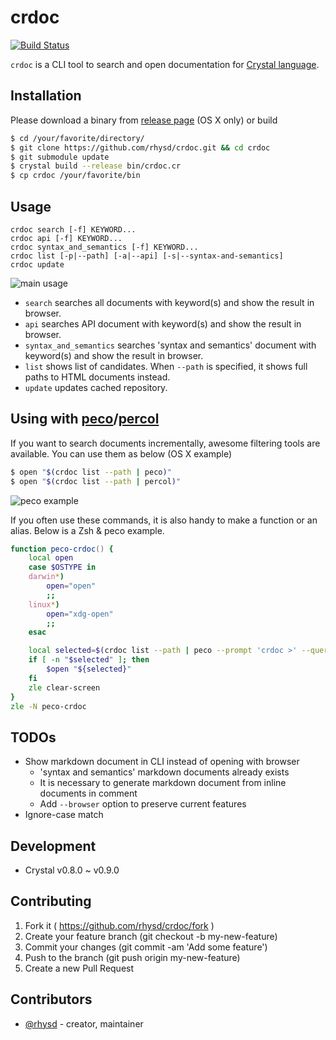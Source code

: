 crdoc
=======
[![Build Status](https://travis-ci.org/rhysd/crdoc.svg)](https://travis-ci.org/rhysd/crdoc)

`crdoc` is a CLI tool to search and open documentation for [Crystal language](https://github.com/manastech/crystal).

## Installation

Please download a binary from [release page](https://github.com/rhysd/crdoc/releases) (OS X only) or build

```sh
$ cd /your/favorite/directory/
$ git clone https://github.com/rhysd/crdoc.git && cd crdoc
$ git submodule update
$ crystal build --release bin/crdoc.cr
$ cp crdoc /your/favorite/bin
```

## Usage

```
crdoc search [-f] KEYWORD...
crdoc api [-f] KEYWORD...
crdoc syntax_and_semantics [-f] KEYWORD...
crdoc list [-p|--path] [-a|--api] [-s|--syntax-and-semantics]
crdoc update
```

![main usage](https://raw.githubusercontent.com/rhysd/ss/master/crdoc/crdoc.gif)

- `search` searches all documents with keyword(s) and show the result in browser.
- `api` searches API document with keyword(s) and show the result in browser.
- `syntax_and_semantics` searches 'syntax and semantics' document with keyword(s) and show the result in browser.
- `list` shows list of candidates.  When `--path` is specified, it shows full paths to HTML documents instead.
- `update` updates cached repository.

## Using with [peco](https://github.com/peco/peco)/[percol](https://github.com/mooz/percol)

If you want to search documents incrementally, awesome filtering tools are available.
You can use them as below (OS X example)

```sh
$ open "$(crdoc list --path | peco)"
$ open "$(crdoc list --path | percol)"
```

![peco example](https://raw.githubusercontent.com/rhysd/ss/master/crdoc/peco-crdoc.gif)

If you often use these commands, it is also handy to make a function or an alias.  Below is a Zsh & peco example.

```zsh
function peco-crdoc() {
    local open
    case $OSTYPE in
    darwin*)
        open="open"
        ;;
    linux*)
        open="xdg-open"
        ;;
    esac

    local selected=$(crdoc list --path | peco --prompt 'crdoc >' --query "$LBUFFER")
    if [ -n "$selected" ]; then
        $open "${selected}"
    fi
    zle clear-screen
}
zle -N peco-crdoc
```

## TODOs

- Show markdown document in CLI instead of opening with browser
  - 'syntax and semantics' markdown documents already exists
  - It is necessary to generate markdown document from inline documents in comment
  - Add `--browser` option to preserve current features
- Ignore-case match

## Development

- Crystal v0.8.0 ~ v0.9.0

## Contributing

1. Fork it ( https://github.com/rhysd/crdoc/fork )
2. Create your feature branch (git checkout -b my-new-feature)
3. Commit your changes (git commit -am 'Add some feature')
4. Push to the branch (git push origin my-new-feature)
5. Create a new Pull Request

## Contributors

- [@rhysd](https://github.com/rhysd) - creator, maintainer
